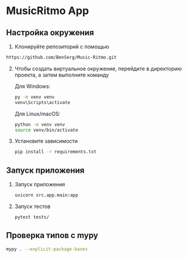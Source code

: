 # MusicRitmo App

## Настройка окружения

1. Клонируйте репозиторий с помощью 
```bash
https://github.com/BenSerg/Music-Ritmo.git
```
2. Чтобы создать виртуальное окружение, перейдите в директорию проекта, а затем выполните команду
    
    Для Windows: 
    ```bash
    py -m venv venv
    venv\Scripts\activate
    ```
    Для Linux/macOS:
    ```bash
    python -m venv venv
    source venv/bin/activate
    ```

3. Установите зависимости
    ```bash
    pip install -r requirements.txt
    ```

## Запуск приложения
1. Запуск приложения
    ```bash
    uvicorn src.app.main:app
    ```

2. Запуск тестов
    ```bash
    pytest tests/
    ```

## Проверка типов с mypy
```bash
mypy . --explicit-package-bases
```